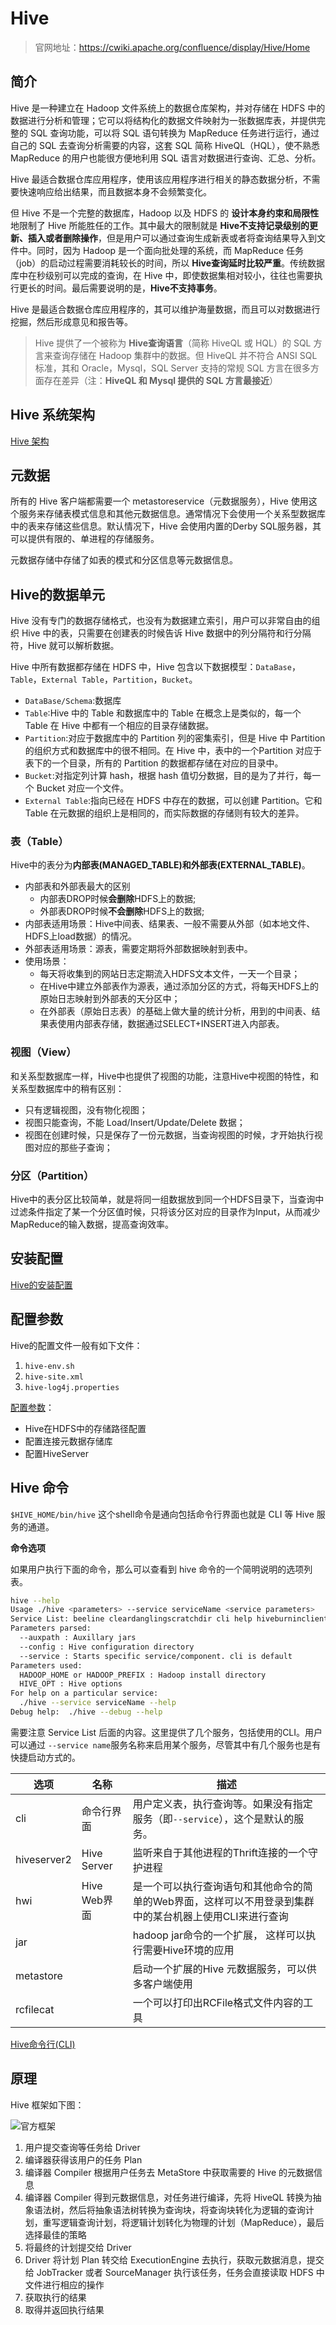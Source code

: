 # Hive

> 官网地址：<https://cwiki.apache.org/confluence/display/Hive/Home>

## 简介

Hive 是一种建立在 Hadoop 文件系统上的数据仓库架构，并对存储在 HDFS 中的数据进行分析和管理；它可以将结构化的数据文件映射为一张数据库表，并提供完整的 SQL 查询功能，可以将 SQL 语句转换为 MapReduce 任务进行运行，通过自己的 SQL 去查询分析需要的内容，这套 SQL 简称 HiveQL（HQL），使不熟悉 MapReduce 的用户也能很方便地利用 SQL 语言对数据进行查询、汇总、分析。

Hive 最适合数据仓库应用程序，使用该应用程序进行相关的静态数据分析，不需要快速响应给出结果，而且数据本身不会频繁变化。

但 Hive 不是一个完整的数据库，Hadoop 以及 HDFS 的 **设计本身约束和局限性** 地限制了 Hive 所能胜任的工作。其中最大的限制就是 **Hive不支持记录级别的更新、插入或者删除操作**，但是用户可以通过查询生成新表或者将查询结果导入到文件中。同时，因为 Hadoop 是一个面向批处理的系统，而 MapReduce 任务（job）的启动过程需要消耗较长的时间，所以 **Hive查询延时比较严重**。传统数据库中在秒级别可以完成的查询，在 Hive 中，即使数据集相对较小，往往也需要执行更长的时间。最后需要说明的是，**Hive不支持事务**。

Hive 是最适合数据仓库应用程序的，其可以维护海量数据，而且可以对数据进行挖掘，然后形成意见和报告等。

> Hive 提供了一个被称为 **Hive查询语言**（简称 HiveQL 或 HQL）的 SQL 方言来查询存储在 Hadoop 集群中的数据。但 HiveQL 并不符合 ANSI SQL 标准，其和 Oracle，Mysql，SQL Server 支持的常规 SQL 方言在很多方面存在差异（注：**HiveQL 和 Mysql 提供的 SQL 方言最接近**）

## Hive 系统架构

[Hive 架构](Hive/Hive架构.md)

## 元数据

所有的 Hive 客户端都需要一个 metastoreservice（元数据服务），Hive 使用这个服务来存储表模式信息和其他元数据信息。通常情况下会使用一个关系型数据库中的表来存储这些信息。默认情况下，Hive 会使用内置的Derby SQL服务器，其可以提供有限的、单进程的存储服务。

元数据存储中存储了如表的模式和分区信息等元数据信息。

## Hive的数据单元

Hive 没有专门的数据存储格式，也没有为数据建立索引，用户可以非常自由的组织 Hive 中的表，只需要在创建表的时候告诉 Hive 数据中的列分隔符和行分隔符，Hive 就可以解析数据。

Hive 中所有数据都存储在 HDFS 中，Hive 包含以下数据模型：`DataBase`，`Table`，`External Table`，`Partition`，`Bucket`。

- `DataBase/Schema`:数据库
- `Table`:Hive 中的 Table 和数据库中的 Table 在概念上是类似的，每一个 Table 在 Hive 中都有一个相应的目录存储数据。
- `Partition`:对应于数据库中的 Partition 列的密集索引，但是 Hive 中 Partition 的组织方式和数据库中的很不相同。在 Hive 中，表中的一个Partition 对应于表下的一个目录，所有的 Partition 的数据都存储在对应的目录中。
- `Bucket`:对指定列计算 hash，根据 hash 值切分数据，目的是为了并行，每一个 Bucket 对应一个文件。
- `External Table`:指向已经在 HDFS 中存在的数据，可以创建 Partition。它和 Table 在元数据的组织上是相同的，而实际数据的存储则有较大的差异。

### 表（Table）

Hive中的表分为**内部表(MANAGED_TABLE)**和**外部表(EXTERNAL_TABLE)**。

- 内部表和外部表最大的区别
  - 内部表DROP时候**会删除**HDFS上的数据;
  - 外部表DROP时候**不会删除**HDFS上的数据;
- 内部表适用场景：Hive中间表、结果表、一般不需要从外部（如本地文件、HDFS上load数据）的情况。
- 外部表适用场景：源表，需要定期将外部数据映射到表中。
- 使用场景：
  - 每天将收集到的网站日志定期流入HDFS文本文件，一天一个目录；
  - 在Hive中建立外部表作为源表，通过添加分区的方式，将每天HDFS上的原始日志映射到外部表的天分区中；
  - 在外部表（原始日志表）的基础上做大量的统计分析，用到的中间表、结果表使用内部表存储，数据通过SELECT+INSERT进入内部表。

### 视图（View）

和关系型数据库一样，Hive中也提供了视图的功能，注意Hive中视图的特性，和关系型数据库中的稍有区别：

- 只有逻辑视图，没有物化视图；
- 视图只能查询，不能 Load/Insert/Update/Delete 数据；
- 视图在创建时候，只是保存了一份元数据，当查询视图的时候，才开始执行视图对应的那些子查询；

### 分区（Partition）

Hive中的表分区比较简单，就是将同一组数据放到同一个HDFS目录下，当查询中过滤条件指定了某一个分区值时候，只将该分区对应的目录作为Input，从而减少MapReduce的输入数据，提高查询效率。

## 安装配置

[Hive的安装配置](Hive/Hive的安装配置.md)

## 配置参数

Hive的配置文件一般有如下文件：

1. `hive-env.sh`
2. `hive-site.xml`
3. `hive-log4j.properties`

[配置参数](Hive/Hive配置参数.md)：

- Hive在HDFS中的存储路径配置
- 配置连接元数据存储库
- 配置HiveServer

## Hive 命令

`$HIVE_HOME/bin/hive` 这个shell命令是通向包括命令行界面也就是 CLI 等 Hive 服务的通道。

**命令选项**

如果用户执行下面的命令，那么可以查看到 hive 命令的一个简明说明的选项列表。

```bash
hive --help
Usage ./hive <parameters> --service serviceName <service parameters>
Service List: beeline cleardanglingscratchdir cli help hiveburninclient hiveserver2 hiveserver hwi jar lineage metastore metatool orcfiledump rcfilecat schemaTool version
Parameters parsed:
  --auxpath : Auxillary jars
  --config : Hive configuration directory
  --service : Starts specific service/component. cli is default
Parameters used:
  HADOOP_HOME or HADOOP_PREFIX : Hadoop install directory
  HIVE_OPT : Hive options
For help on a particular service:
  ./hive --service serviceName --help
Debug help:  ./hive --debug --help
```

需要注意 Service List 后面的内容。这里提供了几个服务，包括使用的CLI。用户可以通过 `--service name`服务名称来启用某个服务，尽管其中有几个服务也是有快捷启动方式的。

| 选项        | 名称         | 描述                                                                                                   |
| ----------- | ------------ | ------------------------------------------------------------------------------------------------------ |
| cli         | 命令行界面   | 用户定义表，执行查询等。如果没有指定服务（即`--service`），这个是默认的服务。                          |
| hiveserver2 | Hive Server  | 监听来自于其他进程的Thrift连接的一个守护进程                                                           |
| hwi         | Hive Web界面 | 是一个可以执行查询语句和其他命令的简单的Web界面，这样可以不用登录到集群中的某台机器上使用CLI来进行查询 |
| jar         |              | hadoop jar命令的一个扩展， 这样可以执行需要Hive环境的应用                                              |
| metastore   |              | 启动一个扩展的Hive 元数据服务，可以供多客户端使用                                                      |
| rcfilecat   |              | 一个可以打印出RCFile格式文件内容的工具                                                                 |

[Hive命令行(CLI)](Hive/Hive命令行.md) 

## 原理

Hive 框架如下图：

![官方框架](images/bVlLGY)

1. 用户提交查询等任务给 Driver
2. 编译器获得该用户的任务 Plan
3. 编译器 Compiler 根据用户任务去 MetaStore 中获取需要的 Hive 的元数据信息
4. 编译器 Compiler 得到元数据信息，对任务进行编译，先将 HiveQL 转换为抽象语法树，然后将抽象语法树转换为查询块，将查询块转化为逻辑的查询计划，重写逻辑查询计划，将逻辑计划转化为物理的计划（MapReduce），最后选择最佳的策略
5. 将最终的计划提交给 Driver
6. Driver 将计划 Plan 转交给 ExecutionEngine 去执行，获取元数据消息，提交给 JobTracker 或者 SourceManager 执行该任务，任务会直接读取 HDFS 中文件进行相应的操作
7. 获取执行的结果
8. 取得并返回执行结果
